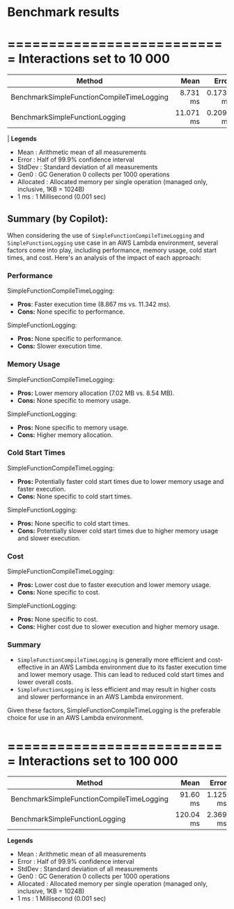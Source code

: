 # Benchmark results

===========================
Interactions set to 10 000
===========================

| Method | Mean | Error | StdDev | Gen0 | Allocated |
| ------------------------------------------ | ----------: |----------: | ----------: |---------: | ----------: |
| BenchmarkSimpleFunctionCompileTimeLogging |  8.731 ms | 0.1731 ms | 0.1852 ms | 578.1250 |   7.02 MB
| BenchmarkSimpleFunctionLogging            | 11.071 ms | 0.2094 ms | 0.1958 ms | 703.1250 |   8.54 MB 
|
 **Legends**

-  Mean      : Arithmetic mean of all measurements
-  Error     : Half of 99.9% confidence interval
-  StdDev    : Standard deviation of all measurements
-  Gen0      : GC Generation 0 collects per 1000 operations
-  Allocated : Allocated memory per single operation (managed only, inclusive, 1KB = 1024B)
-  1 ms      : 1 Millisecond (0.001 sec)

## Summary (by Copilot):

When considering the use of `SimpleFunctionCompileTimeLogging` and `SimpleFunctionLogging` use case in an AWS Lambda environment, several factors come into play, including performance, memory usage, cold start times, and cost. Here's an analysis of the impact of each approach:

### **Performance**
SimpleFunctionCompileTimeLogging:
  - **Pros**: Faster execution time (8.867 ms vs. 11.342 ms).
  - **Cons:** None specific to performance.

SimpleFunctionLogging:
  - **Pros:** None specific to performance.
  - **Cons:** Slower execution time.

### **Memory Usage**
SimpleFunctionCompileTimeLogging:
  - **Pros:** Lower memory allocation (7.02 MB vs. 8.54 MB).
  - **Cons:** None specific to memory usage.

SimpleFunctionLogging:
  - **Pros:** None specific to memory usage.
  - **Cons:** Higher memory allocation.

### **Cold Start Times**
SimpleFunctionCompileTimeLogging:
  - **Pros:** Potentially faster cold start times due to lower memory usage and faster execution.
  - **Cons:** None specific to cold start times.

SimpleFunctionLogging:
  - **Pros:** None specific to cold start times.
  - **Cons:** Potentially slower cold start times due to higher memory usage and slower execution.

### **Cost**

SimpleFunctionCompileTimeLogging:
  - **Pros:** Lower cost due to faster execution and lower memory usage.
  - **Cons:** None specific to cost.

SimpleFunctionLogging:
  - **Pros:** None specific to cost.
  - **Cons:** Higher cost due to slower execution and higher memory usage.

### **Summary**

- `SimpleFunctionCompileTimeLogging` is generally more efficient and cost-effective in an AWS Lambda environment due to its faster execution time and lower memory usage. This can lead to reduced cold start times and lower overall costs.
- `SimpleFunctionLogging` is less efficient and may result in higher costs and slower performance in an AWS Lambda environment.

Given these factors, SimpleFunctionCompileTimeLogging is the preferable choice for use in an AWS Lambda environment.


===========================
Interactions set to 100 000
===========================

| Method                                    | Mean      | Error    | StdDev   | Gen0      | Allocated |
|------------------------------------------ |----------:|---------:|---------:|----------:|----------:|
| BenchmarkSimpleFunctionCompileTimeLogging |  91.60 ms | 1.125 ms | 0.878 ms | 5833.3333 |  70.19 MB |
| BenchmarkSimpleFunctionLogging            | 120.04 ms | 2.369 ms | 3.618 ms | 7000.0000 |  85.45 MB |

 **Legends**

-  Mean      : Arithmetic mean of all measurements
-  Error     : Half of 99.9% confidence interval
-  StdDev    : Standard deviation of all measurements
-  Gen0      : GC Generation 0 collects per 1000 operations
-  Allocated : Allocated memory per single operation (managed only, inclusive, 1KB = 1024B)
-  1 ms      : 1 Millisecond (0.001 sec)